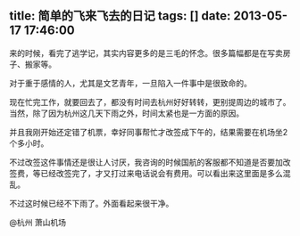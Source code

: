 title: 简单的飞来飞去的日记
tags: []
date: 2013-05-17 17:46:00
---

来的时候，看完了逃学记，其实内容更多的是三毛的怀念。很多篇幅都是在写卖房子、搬家等。

对于重于感情的人，尤其是文艺青年，一旦陷入一件事中是很致命的。

现在忙完工作，就要回去了，都没有时间去杭州好好转转，更别提周边的城市了。当然，除了因为杭州这几天下雨之外，时间太紧也是一方面的原因。

并且我刚开始还定错了机票，幸好同事帮忙才改签成下午的，结果需要在机场坐2个多小时。

不过改签这件事情还是很让人讨厌，我咨询的时候国航的客服都不知道是否要加改签费，等已经改签完了，才又打过来电话说会有费用。可以看出来这里面是多么混乱。

不过这时候已经不下雨了。外面看起来很干净。

@杭州 萧山机场
